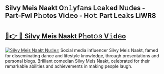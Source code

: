 ## Silvy Meis Naakt O𝚗𝚕yf𝚊ns L𝚎a𝚔ed N𝚞𝚍es - Part-FwI P𝚑𝚘tos Vi𝚍𝚎o - H𝚘𝚝 Part L𝚎a𝚔s LiWR8

# <h2><a href="http://kf2okpo.oniu.top/?m=Silvy+Meis+Naakt">🔗👉 🔴 Silvy Meis Naakt P𝚑ot𝚘𝚜 V𝚒d𝚎o</a></h2>

[![Silvy Meis Naakt Nu𝚍e𝚜](https://i.imgur.com/0qMVB7G.gif)](http://kf2okpo.oniu.top/?m=Silvy+Meis+Naakt)
Social media influencer Silvy Meis Naakt, famed for disseminating dance and lifestyle knowledge, through presentations and personal blogs. Brilliant comedian Silvy Meis Naakt, celebrated for their remarkable abilities and achievements in making people laugh.  
